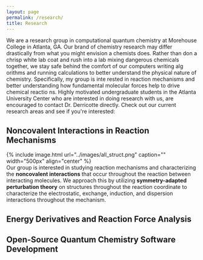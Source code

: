 ```yaml
---
layout: page
permalink: /research/
title: Research
---
```


We are a research group in computational quantum chemistry at Morehouse College in Atlanta, GA. Our brand of chemistry
 research may differ drastically from what you might envision a chemists does. Rather than don a chrisp white lab coat
 and rush into a lab mixing dangerous chemicals together, we stay safe behind the comfort of our computers writing alg
orithms and running calculations to better understand the physical nature of chemistry. Specifically, my group is inte
rested in reaction mechanisms and better understanding how fundamental molecular forces help to drive chemical reactio
ns. Highly motivated undergraduate students in the Atlanta University Center who are interested in doing research with
 us, are encouraged to contact Dr. Derricotte directly. Check out our current research areas and see if you're interested:

## Noncovalent Interactions in Reaction Mechanisms
{% include image.html url="../images/all_struct.png" caption="" width="500px" align="center" %}  
Our group is interested in studying reaction mechanisms and characterizing the **noncovalent interactions** that occur throughout the reaction between interacting molecules. We approach this by utilizing **symmetry-adapted perturbation theory** on structures throughout the reaction coordinate to characterize the electrostatic, exchange, induction, and dispersion interactions throughout the mechanism. 

## Energy Derivatives and Reaction Force Analysis


## Open-Source Quantum Chemistry Software Development
